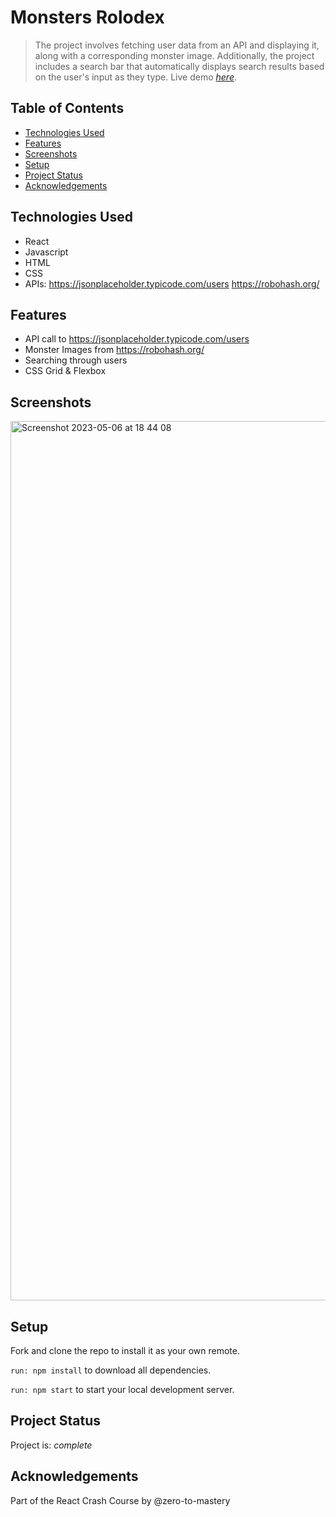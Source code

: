 # Monsters Rolodex
> The project involves fetching user data from an API and displaying it, along with a corresponding monster image. Additionally, the project includes a search bar that automatically displays search results based on the user's input as they type.
> Live demo [_here_](https://saidam90.github.io/monsters-rolodex/).

## Table of Contents
* [Technologies Used](#technologies-used)
* [Features](#features)
* [Screenshots](#screenshots)
* [Setup](#setup)
* [Project Status](#project-status)
* [Acknowledgements](#acknowledgements)


## Technologies Used
- React
- Javascript
- HTML
- CSS
- APIs:
https://jsonplaceholder.typicode.com/users
https://robohash.org/

## Features
- API call to https://jsonplaceholder.typicode.com/users
- Monster Images from https://robohash.org/
- Searching through users
- CSS Grid & Flexbox


## Screenshots
<img width="1407" alt="Screenshot 2023-05-06 at 18 44 08" src="https://user-images.githubusercontent.com/74564476/236631110-101ba286-3336-40ac-8af1-7494beaf07da.png">


## Setup
Fork and clone the repo to install it as your own remote.

`run: npm install` to download all dependencies.

`run: npm start` to start your local development server.


## Project Status
Project is: _complete_


## Acknowledgements
Part of the React Crash Course by @zero-to-mastery
